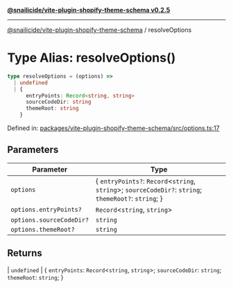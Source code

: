 [**@snailicide/vite-plugin-shopify-theme-schema v0.2.5**](../README.md)

---

[@snailicide/vite-plugin-shopify-theme-schema](../README.md) / resolveOptions

# Type Alias: resolveOptions()

```ts
type resolveOptions = (options) =>
  | undefined
  | {
      entryPoints: Record<string, string>
      sourceCodeDir: string
      themeRoot: string
    }
```

Defined in:
[packages/vite-plugin-shopify-theme-schema/src/options.ts:17](https://github.com/gbtunney/snailicide-monorepo/blob/master/packages/vite-plugin-shopify-theme-schema/src/options.ts#L17)

## Parameters

| Parameter                | Type                                                                                                  |
| ------------------------ | ----------------------------------------------------------------------------------------------------- |
| `options`                | { `entryPoints?`: `Record`<`string`, `string`>; `sourceCodeDir?`: `string`; `themeRoot?`: `string`; } |
| `options.entryPoints?`   | `Record`<`string`, `string`>                                                                          |
| `options.sourceCodeDir?` | `string`                                                                                              |
| `options.themeRoot?`     | `string`                                                                                              |

## Returns

| `undefined` | { `entryPoints`: `Record`<`string`, `string`>; `sourceCodeDir`:
`string`; `themeRoot`: `string`; }
